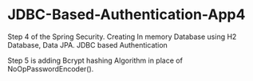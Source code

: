 # JDBC-Based-Authentication-App4
Step 4 of the Spring Security. Creating In memory Database using H2 Database, Data JPA. JDBC based Authentication

Step 5 is adding Bcrypt hashing Algorithm in place of NoOpPasswordEncoder().
